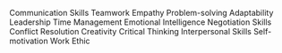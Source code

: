Communication Skills
Teamwork
Empathy
Problem-solving
Adaptability
Leadership
Time Management
Emotional Intelligence
Negotiation Skills
Conflict Resolution
Creativity
Critical Thinking
Interpersonal Skills
Self-motivation
Work Ethic